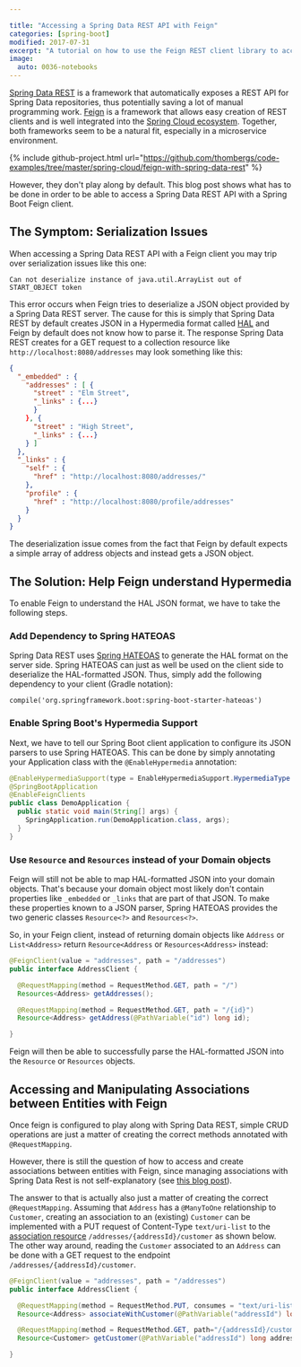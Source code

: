 ```yaml
---

title: "Accessing a Spring Data REST API with Feign"
categories: [spring-boot]
modified: 2017-07-31
excerpt: "A tutorial on how to use the Feign REST client library to access an API created with Spring Data REST."
image:
  auto: 0036-notebooks
---
```





[Spring Data REST](https://projects.spring.io/spring-data-rest/) is a framework that automatically exposes a REST API for Spring Data repositories, thus
potentially saving a lot of manual programming work. [Feign](https://github.com/OpenFeign/feign) is a framework that allows easy creation of REST
clients and is well integrated into the [Spring Cloud ecosystem](http://projects.spring.io/spring-cloud/spring-cloud.html#spring-cloud-feign). Together, both frameworks seem to be a
natural fit, especially in a microservice environment.

{% include github-project.html url="https://github.com/thombergs/code-examples/tree/master/spring-cloud/feign-with-spring-data-rest" %}

However, they don't play along by default. This blog post shows what has to be done in order to be able
to access a Spring Data REST API with a Spring Boot Feign client.

## The Symptom: Serialization Issues

When accessing a Spring Data REST API with a Feign client you may trip over serialization issues like this one:

```
Can not deserialize instance of java.util.ArrayList out of START_OBJECT token
```

This error occurs when Feign tries to deserialize a JSON object provided by a Spring Data REST server. The cause for this
is simply that Spring Data REST by default creates JSON in a Hypermedia format called [HAL](https://en.wikipedia.org/wiki/Hypertext_Application_Language)
and Feign by default does not know how to parse it. The response Spring Data REST creates for a GET request to a collection resource 
like `http://localhost:8080/addresses` may look something like this:

```JSON
{
  "_embedded" : {
    "addresses" : [ {
      "street" : "Elm Street",
      "_links" : {...}
      }
    }, {
      "street" : "High Street",
      "_links" : {...}
    } ]
  },
  "_links" : {
    "self" : {
      "href" : "http://localhost:8080/addresses/"
    },
    "profile" : {
      "href" : "http://localhost:8080/profile/addresses"
    }
  }
}
```

The deserialization issue comes from the fact that Feign by default expects a simple array of address objects
and instead gets a JSON object.

## The Solution: Help Feign understand Hypermedia

To enable Feign to understand the HAL JSON format, we have to take the following steps.

### Add Dependency to Spring HATEOAS
 
Spring Data REST uses [Spring HATEOAS](http://projects.spring.io/spring-hateoas/) to generate the HAL format on the 
server side. Spring HATEOAS can just as well be used on the client side to deserialize the HAL-formatted JSON. Thus,
simply add the following dependency to your client (Gradle notation):

```text
compile('org.springframework.boot:spring-boot-starter-hateoas')
```

### Enable Spring Boot's Hypermedia Support

Next, we have to tell our Spring Boot client application to configure its JSON parsers to use Spring HATEOAS.
This can be done by simply annotating your Application class with the `@EnableHypermedia` annotation:

```java
@EnableHypermediaSupport(type = EnableHypermediaSupport.HypermediaType.HAL)
@SpringBootApplication
@EnableFeignClients
public class DemoApplication {
  public static void main(String[] args) {
    SpringApplication.run(DemoApplication.class, args);
  }
}
```

### Use `Resource` and `Resources` instead of your Domain objects

Feign will still not be able to map HAL-formatted JSON into your domain objects. That's because your domain object
most likely don't contain properties like `_embedded` or `_links` that are part of that JSON. 
To make these properties known to a JSON parser, Spring HATEOAS provides the two generic 
classes `Resource<?>` and `Resources<?>`.

So, in your Feign client, instead of returning domain objects like `Address` or `List<Address>`
return `Resource<Address` or `Resources<Address>` instead:

```java
@FeignClient(value = "addresses", path = "/addresses")
public interface AddressClient {

  @RequestMapping(method = RequestMethod.GET, path = "/")
  Resources<Address> getAddresses();

  @RequestMapping(method = RequestMethod.GET, path = "/{id}")
  Resource<Address> getAddress(@PathVariable("id") long id);

}
```

Feign will then be able to successfully parse the HAL-formatted JSON into the `Resource` 
or `Resources` objects.

## Accessing and Manipulating Associations between Entities with Feign

Once feign is configured to play along with Spring Data REST, simple CRUD operations are just a matter
of creating the correct methods annotated with `@RequestMapping`.

However, there is still the question of how to access and create associations between entities with Feign, since 
managing associations with Spring Data Rest is not self-explanatory (see [this blog post](/relations-with-spring-data-rest)).

The answer to that is actually also just a matter of creating the correct `@RequestMapping`. Assuming that 
`Address` has a `@ManyToOne` relationship to `Customer`, creating an association to an (existing) `Customer`
can be implemented with a PUT request of Content-Type `text/uri-list` to the [association resource](https://docs.spring.io/spring-data/rest/docs/current/reference/html/#repository-resources.association-resource) 
`/addresses/{addressId}/customer` as shown below. The other way around, reading 
the `Customer` associated to an `Address` can be done with a GET request to the endpoint `/addresses/{addressId}/customer`. 

```java
@FeignClient(value = "addresses", path = "/addresses")
public interface AddressClient {

  @RequestMapping(method = RequestMethod.PUT, consumes = "text/uri-list", path="/{addressId}/customer")
  Resource<Address> associateWithCustomer(@PathVariable("addressId") long addressId, @RequestBody String customerUri);

  @RequestMapping(method = RequestMethod.GET, path="/{addressId}/customer")
  Resource<Customer> getCustomer(@PathVariable("addressId") long addressId);

}
```

